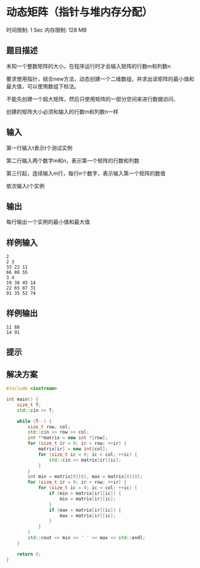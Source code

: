 # 动态矩阵（指针与堆内存分配）
时间限制: 1 Sec  内存限制: 128 MB

## 题目描述
未知一个整数矩阵的大小，在程序运行时才会输入矩阵的行数m和列数n

要求使用指针，结合new方法，动态创建一个二维数组，并求出该矩阵的最小值和最大值，可以使用数组下标法。

不能先创建一个超大矩阵，然后只使用矩阵的一部分空间来进行数据访问、

创建的矩阵大小必须和输入的行数m和列数n一样

## 输入
第一行输入t表示t个测试实例

第二行输入两个数字m和n，表示第一个矩阵的行数和列数

第三行起，连续输入m行，每行n个数字，表示输入第一个矩阵的数值

依次输入t个实例

## 输出
每行输出一个实例的最小值和最大值

## 样例输入
    2
    2 3
    33 22 11
    66 88 55
    3 4
    19 38 45 14
    22 65 87 31
    91 35 52 74

## 样例输出
    11 88
    14 91

## 提示

## 解决方案
``` cpp
#include <iostream>

int main() {
    size_t T;
    std::cin >> T;

    while (T--) {
        size_t row, col;
        std::cin >> row >> col;
        int **matrix = new int *[row];
        for (size_t ir = 0; ir < row; ++ir) {
            matrix[ir] = new int[col];
            for (size_t ic = 0; ic < col; ++ic) {
                std::cin >> matrix[ir][ic];
            }
        }
        int min = matrix[0][0], max = matrix[0][0];
        for (size_t ir = 0; ir < row; ++ir) {
            for (size_t ic = 0; ic < col; ++ic) {
                if (min > matrix[ir][ic]) {
                    min = matrix[ir][ic];
                }
                if (max < matrix[ir][ic]) {
                    max = matrix[ir][ic];
                }
            }
        }
        std::cout << min << ' ' << max << std::endl;
    }

    return 0;
}

```
